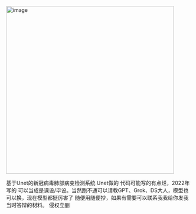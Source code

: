 <img width="454" alt="image" src="https://github.com/user-attachments/assets/b800180a-2d0d-45cb-96e6-81f645d70df4" />

基于Unet的新冠病毒肺部病变检测系统
Unet做的 代码可能写的有点烂，2022年写的
可以当成是课设/毕设。当然跑不通可以请教GPT、Grok、DS大人，模型也可以换，现在模型都挺厉害了
随便用随便抄，如果有需要可以联系我我给你发我当时答辩的材料。
侵权立删
